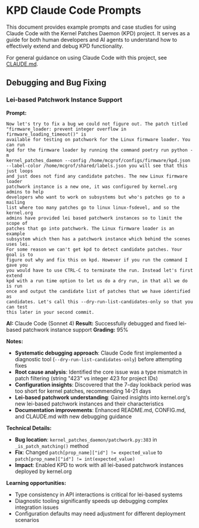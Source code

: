 # KPD Claude Code Prompts

This document provides example prompts and case studies for using Claude Code
with the Kernel Patches Daemon (KPD) project. It serves as a guide for both
human developers and AI agents to understand how to effectively extend and
debug KPD functionality.

For general guidance on using Claude Code with this project, see [CLAUDE.md](CLAUDE.md).

## Debugging and Bug Fixing

### Lei-based Patchwork Instance Support

**Prompt:**
```
Now let's try to fix a bug we could not figure out. The patch titled
"firmware_loader: prevent integer overflow in firmware_loading_timeout()" is
available for testing on patchwork for the Linux firmware loader. You can run
kpd for the firmware loader by running the command poetry run python -m
kernel_patches_daemon --config /home/mcgrof/configs/firmware/kpd.json
--label-color /home/mcgrof/shared/labels.json you will see that this just loops
and just does not find any candidate patches. The new Linux firmware loader
patchwork instance is a new one, it was configured by kernel.org admins to help
developers who want to work on subsystems but who's patches go to a mailing
list where too many patches go to linux linux-fsdevel, and so the kernel.org
admins have provided lei based patchwork instances so to limit the scope of
patches that go into patchwork. The Linux firmware loader is an example
subsystem which then has a patchwork instance which behind the scenes uses lei.
For some reason we can't get kpd to detect candidate patches. Your goal is to
figure out why and fix this on kpd. However if you run the command I gave you
you would have to use CTRL-C to terminate the run. Instead let's first extend
kpd with a run time option to let us do a dry run, in that all we do is run
once and output the candidate list of patches that we have identified as
candidates. Let's call this --dry-run-list-candidates-only so that you can test
this later in your second commit.
```

**AI:** Claude Code (Sonnet 4)
**Result:** Successfully debugged and fixed lei-based patchwork instance support
**Grading:** 95%

**Notes:**
- **Systematic debugging approach**: Claude Code first implemented a diagnostic tool (`--dry-run-list-candidates-only`) before attempting fixes
- **Root cause analysis**: Identified the core issue was a type mismatch in patch filtering (string "423" vs integer 423 for project IDs)
- **Configuration insights**: Discovered that the 7-day lookback period was too short for kernel patches, recommending 14-21 days
- **Lei-based patchwork understanding**: Gained insights into kernel.org's new lei-based patchwork instances and their characteristics
- **Documentation improvements**: Enhanced README.md, CONFIG.md, and CLAUDE.md with new debugging guidance

**Technical Details:**
- **Bug location**: `kernel_patches_daemon/patchwork.py:383` in `_is_patch_matching()` method
- **Fix**: Changed `patch[prop_name]["id"] != expected_value` to `patch[prop_name]["id"] != int(expected_value)`
- **Impact**: Enabled KPD to work with all lei-based patchwork instances deployed by kernel.org

**Learning opportunities:**
- Type consistency in API interactions is critical for lei-based systems
- Diagnostic tooling significantly speeds up debugging complex integration issues
- Configuration defaults may need adjustment for different deployment scenarios
